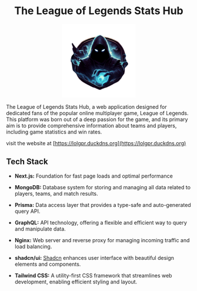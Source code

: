
<div style="text-align: center;">
<h1>The League of Legends Stats Hub</h1>
<img src="./src/img//heroIcon.png" alt="League of Legends wizard" width="200" height="200">
</div>

The League of Legends Stats Hub, a web application designed for dedicated fans of the popular online multiplayer game, League of Legends. This platform was born out of a deep passion for the game, and its primary aim is to provide comprehensive information about teams and players, including game statistics and win rates.

visit the website at [https://lolgpr.duckdns.org](https://lolgpr.duckdns.org) 


## Tech Stack
- **Next.js:** Foundation for fast page loads and optimal performance
- **MongoDB:** Database system for storing and managing all data related to players, teams, and match results.
- **Prisma:** Data access layer that provides a type-safe and auto-generated query API.
- **GraphQL:** API technology, offering a flexible and efficient way to query and manipulate data.
- **Nginx:** Web server and reverse proxy for managing incoming traffic and load balancing.
- **shadcn/ui:** [Shadcn](https://ui.shadcn.com/) enhances user interface with beautiful design elements and components.

- **Tailwind CSS:** A utility-first CSS framework that streamlines web development, enabling efficient styling and layout.

